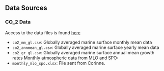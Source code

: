 ## Data Sources


### CO_2 Data
Access to the data files is found [here](https://www.esrl.noaa.gov/gmd/ccgg/trends/gl_data.html)
* `co2_mm_gl.csv`: Globally averaged marine surface monthly mean data
* `co2_annmean_gl.csv`: Globally averaged marine surface yearly mean data
* `co2_gr_gl.csv`: Globally averaged marine surface annual mean growth rates
Monthly atmospheric data from MLO and SPO:
* `monthly_mlo_spo.xlsx`: File sent from Corinne.